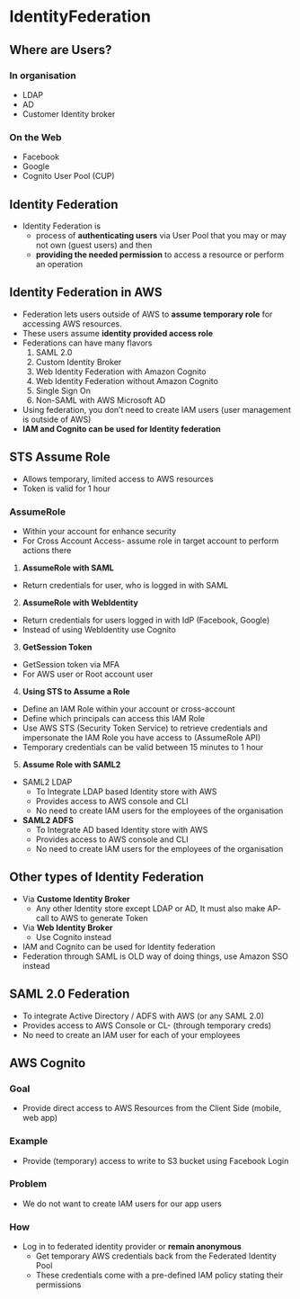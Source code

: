 # IdentityFederation

## Where are Users?											
### In organisation					
- LDAP					
- AD					
- Customer Identity broker					
### On the Web					
- Facebook					
- Google					
- Cognito User Pool (CUP)					

## Identity Federation											
- Identity Federation is 
  - process of **authenticating users** via User Pool that you may or may not own (guest users) and then 
  - **providing the needed permission** to access a resource or perform an operation										

## Identity Federation in AWS
- Federation lets users outside of AWS to **assume temporary role** for accessing AWS resources.
- These users assume **identity provided access role**
- Federations can have many flavors
  1. SAML 2.0
  2. Custom Identity Broker
  3. Web Identity Federation with Amazon Cognito
  4. Web Identity Federation without Amazon Cognito
  5. Single Sign On
  6. Non-SAML with AWS Microsoft AD
- Using federation, you don’t need to create IAM users (user management is outside of AWS)
- **IAM and Cognito can be used for Identity federation**

## STS Assume Role									
- Allows temporary, limited access to AWS resources	
- Token is valid for 1 hour	
### AssumeRole	
- Within your account for enhance security	
- For Cross Account Access- assume role in target account to perform actions there	
1. **AssumeRole with SAML**	
  - Return credentials for user, who is logged in with SAML	
2. **AssumeRole with WebIdentity**
  - Return credentials for users logged in with IdP (Facebook, Google)	
  - Instead of using WebIdentity use Cognito	
3. **GetSession Token**
  - GetSession token via MFA	
  - For AWS user or Root account user	

4. **Using STS to Assume a Role**
  - Define an IAM Role within your account or cross-account
  - Define which principals can access this IAM Role
  - Use AWS STS (Security Token Service) to retrieve credentials and impersonate the IAM Role you have access to (AssumeRole API)
  - Temporary credentials can be valid between 15 minutes to 1 hour
5. **Assume Role with SAML2**
  - SAML2 LDAP					
	- To Integrate LDAP based Identity store with AWS					
	- Provides access to AWS console and CLI					
	- No need to create IAM users for the employees of the organisation					
  - **SAML2 ADFS**
	- To Integrate AD based Identity store with AWS					
	- Provides access to AWS console and CLI					
	- No need to create IAM users for the employees of the organisation					

## Other types of Identity Federation
- Via **Custome Identity Broker**
  - Any other Identity store except LDAP or AD, It must also make AP- call to AWS to generate Token
- Via **Web Identity Broker**
  - Use Cognito instead
- IAM and Cognito can be used for Identity federation											
- Federation through SAML is OLD way of doing things, use Amazon SSO instead											

## SAML 2.0 Federation
- To integrate Active Directory / ADFS with AWS (or any SAML 2.0)
- Provides access to AWS Console or CL- (through temporary creds)
- No need to create an IAM user for each of your employees

## AWS Cognito
### Goal
- Provide direct access to AWS Resources from the Client Side (mobile, web app)
### Example
- Provide (temporary) access to write to S3 bucket using Facebook Login
### Problem
- We do not want to create IAM users for our app users
### How
- Log in to federated identity provider or **remain anonymous**
  - Get temporary AWS credentials back from the Federated Identity Pool
  - These credentials come with a pre-defined IAM policy stating their permissions
